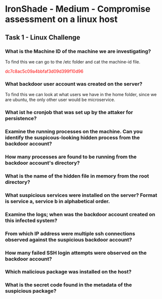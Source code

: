 # IronShade - Medium - Compromise assessment on a linux host

## Task 1 - Linux Challenge

### What is the Machine ID of the machine we are investigating?

To find this we can go to the /etc folder and cat the machine-id file. 

<p><span style="color:red">
dc7c8ac5c09a4bbfaf3d09d399f10d96
</span></p>

### What backdoor user account was created on the server?

To find this we can look at what users we have in the home folder, since we are ubuntu, the only other user would be microservice.

### What ist he cronjob that was set up by the attaker for persistence?



### Examine the running processes on the machine. Can you identify the suspicous-looking hidden process from the backdoor account?

### How many processes are found to be running from the backdoor account's directory?

### What is the name of the hidden file in memory from the root directory?

### What suspicious services were installed on the server? Format is service a, service b in alphabetical order.

### Examine the logs; when was the backdoor account created on this infected system?

### From which IP address were multiple ssh connections observed against the suspicious backdoor account?

### How many failed SSH login attempts were observed on the backdoor account?

### Which malicious package was installed on the host?

### What is the secret code found in the metadata of the suspicious package?
